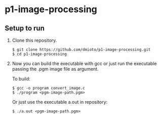 # p1-image-processing

## Setup to run

1. Clone this repository.

   ```shell
   $ git clone https://github.com/dmioto/p1-image-processing.git
   $ cd p1-image-processing
   ```

2. Now you can build the executable with gcc or just run the executable passing the .pgm image file as argument.

   To build:
  
   ```shell
   $ gcc -o program convert_image.c
   $ ./program <pgm-image-path.pgm>
   ```
 
   Or just use the executable a.out in repository:
 
   ```shell
   $ ./a.out <pgm-image-path.pgm>
   ```
